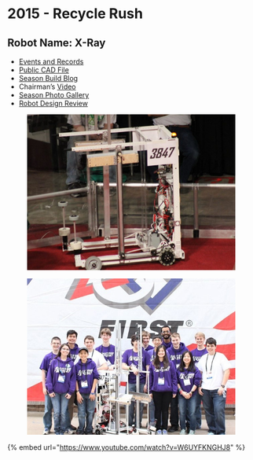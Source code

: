 # 2015 - Recycle Rush

## Robot Name: X-Ray

* [Events and Records](https://www.thebluealliance.com/team/3847/2015)
* [Public CAD File](https://workbench.grabcad.com/workbench/projects/gcifIqynMSzz8TziLPFLepoH5b1FPsAWyOjXxiAb9BOnZl#/space/gcYDKLllCE9WYueXhSDr1asSsJ520hV69jLRsvA\_HRsNu6)
* [Season Build Blog](http://blog.spectrum3847.org/2015/01/day-1-change-is-here.html)
* Chairman’s [Video](https://youtu.be/RnJMa09VNG4)
* [Season Photo Gallery](https://photos.spectrum3847.org/2015-Competitions)
* [Robot Design Review](https://youtu.be/ZGMysTXZK94)

<figure><img src="../.gitbook/assets/image (11) (1).png" alt="" width="563"><figcaption></figcaption></figure>

<figure><img src="../.gitbook/assets/image (12).png" alt="" width="467"><figcaption></figcaption></figure>

{% embed url="https://www.youtube.com/watch?v=W6UYFKNGHJ8" %}
